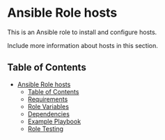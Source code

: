 Ansible Role hosts
=========

This is an Ansible role to install and configure hosts.

Include more information about hosts in this section.

Table of Contents
-----------------
- [Ansible Role hosts](#ansible-role-hosts)
  - [Table of Contents](#table-of-contents)
  - [Requirements](#requirements)
  - [Role Variables](#role-variables)
  - [Dependencies](#dependencies)
  - [Example Playbook](#example-playbook)
  - [Role Testing](#role-testing)
